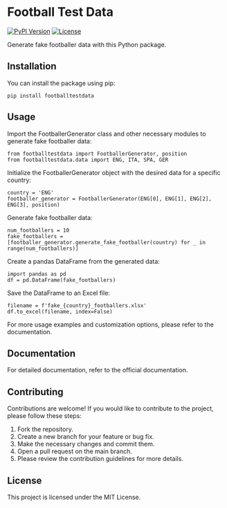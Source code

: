 # Football Test Data

[![PyPI Version](https://img.shields.io/pypi/v/fake-footballer.svg)](https://pypi.org/project/footballtestdata/)
[![License](https://img.shields.io/pypi/l/fake-footballer.svg)](https://github.com/mazarzycki/footballtestdata/blob/main/LICENSE)

Generate fake footballer data with this Python package.

## Installation
You can install the package using pip:

```
pip install footballtestdata
```
## Usage
Import the FootballerGenerator class and other necessary modules to generate fake footballer data:

```
from footballtestdata import FootballerGenerator, position
from footballtestdata.data import ENG, ITA, SPA, GER
```

Initialize the FootballerGenerator object with the desired data for a specific country:

```
country = 'ENG'
footballer_generator = FootballerGenerator(ENG[0], ENG[1], ENG[2], ENG[3], position)
```
Generate fake footballer data:

```
num_footballers = 10
fake_footballers = [footballer_generator.generate_fake_footballer(country) for _ in range(num_footballers)]
```
Create a pandas DataFrame from the generated data:

```
import pandas as pd
df = pd.DataFrame(fake_footballers)
```
Save the DataFrame to an Excel file:

```
filename = f'fake_{country}_footballers.xlsx'
df.to_excel(filename, index=False)
```
For more usage examples and customization options, please refer to the documentation.

## Documentation
For detailed documentation, refer to the official documentation.

## Contributing
Contributions are welcome! If you would like to contribute to the project, please follow these steps:

1. Fork the repository.
2. Create a new branch for your feature or bug fix.
3. Make the necessary changes and commit them.
4. Open a pull request on the main branch.
5. Please review the contribution guidelines for more details.

## License
This project is licensed under the MIT License.
